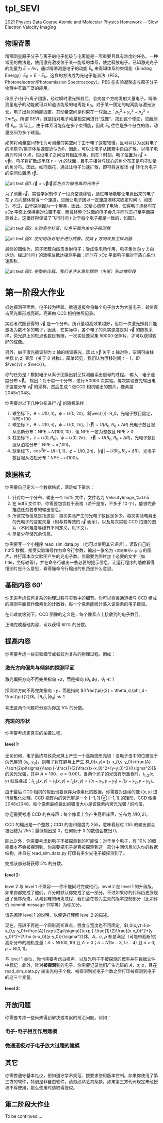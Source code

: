 # tpl_SEVI
2021 Physics Data Course Atomic and Molecular Physics Homework -- Slow Electron Velocity Imaging

## 物理背景
精细测量原子分子与离子的电子能级与电离能是一项重要且具有难度的任务。一种常见的做法是，使用激光激发位于某一能级的体系，使之释放电子。已知激光光子的能量为 $E = h\nu$，通过精确测量电子的动能 $E_k$ 来得知体系的束缚能（Binding Energy）$E_B = E - E_k$，这样的方法成为光电子能谱法（PES，Photonelectron/Photoemission Spectroscopy）。PES 在实验凝聚态与原子分子物理中有着广泛的应用。

冷原子/分子/离子团簇，经过瞬时激光照射后，会向各个方向发射大量电子。精确测量电子的动能就可以知道该能级的电离能 $E_B$。对于某一固定的电离能与激光波长，电子出射的动能固定，其动量空间是约束在一球面上：$p_x^2 + y_y^2 + p_z^2 = 2 m E_k$。所谓 SEVI，就是指对电子动量相空间进行“成像”，找到这个球面，进而测得 $E_k$。实际上，由于体系可能存在多个束缚能，因此 $E_k$ 往往是多个分立的值，动量空间为多个球面。

如何将动量空间转化为可测量的实空间？由于电子速度较慢，且可以认为发射电子的冷原子/离子体系速度近似为0，因此，可以让电子从团簇中自由扩散。以电子电离为时间 0 点，假设电子之间没有相互作用，则在 $t$ 时刻，电子位置为 $\vec{r}=\vec{v}t$，电子将扩散成半径 $r=vt$ 的球面，且电子相对与球心的角分布正是电子动量的角分布。因此，如同烟花，通过让电子匀速扩散，即可将速度场 $\vec{v}$ 转化为电子的空间位置场 $\vec{r}$。

![alt text](Figures/CMFrame.gif)
*图1. $\vec{r}=\vec{v}t$，蓝色点为被电离的光电子*


为了测量 $\vec{r}$，实验学家制作了一段真空漂移管，通过电场能够让电离出来的电子在 $y$
方向整体获得一个速度，进而让电子团以一定速度漂移来固定时间 $t$，如图2。不过，由于探测器为一个屏幕，因此，又精心调整了电场，使得电子漂移时在 $xOz$ 平面上保持相对位置不变，而最终整个球面的电子会几乎同时击打至平面探测器上。这很好得保证了飞行时间 $t$ 对于每个电子都是一致的，如图3。

![alt text](Figures/MVFrame.gif)
*图2. 实验室坐标系，红色平面为单电子探测器*

![alt text](Figures/IMFrame.gif)
*图3. 使用电场对电子进行成像，使其 $y$ 方向聚焦至探测器*

最终的图像为，原子团簇向四周发射电子；受成像电场作用，电子集体向 y 方向运动，经过时间 $t$ 的漂移后抵达探测平面；同时在 xOz 平面电子相对于质心系匀速膨胀。

![alt text](Figures/apparatus.png)
*图4. 完整的仪器。我们关注从激光脱附（电离）到成像阶段*
# 第一阶段大作业
抵达探测平面后，电子较为稀疏。微通道板会将每个电子放大为大量电子，最终轰击荧光屏形成亮斑。亮斑由 CCD 相机拍照记录。

实验者试图获得的 $\vec{v}$ 是一个分布，统计量越高效果越好，但每一次激光照射只能激发为数不多的电子，因此，在实际中，各个电子的真实速度是对 $\vec{v}$ 的随机采样，荧光屏上的斑点也数目有限，一次实验要采集 50000 张照片，才可以获得较好的成像。

另外，由于激光被调制为 $z$ 轴的线偏振光，因此 $\vec{v}$ 关于 z 轴对称，空间可由柱坐标 $(r,z)$ 表示（关于 $\theta$ 对称）。简单起见，我们认为漂移时间 $t=1$，即 $\vec{v} = $\vec{r}。

你的任务是：模拟电子从离子团簇出射至探测器读出信号的过程。
输入：电子速度分布 $\vec{v}$。
输出：对于每一个分布，进行 50000 次实验。每次实验首先输出电子速度分布 $\vec{v}$ 的采样，然后生成 1 张CCD 相机输出的照片，像素是 2048x2048。

你需要对以下几种分布进行 $\vec{r}$ 的随机采样：
 1. 球坐标下，$\theta$ ~ $U(0,\pi)$，$\phi$ ~ $U(0,2\pi)$，$|\vec{r}|=R_0，光电子数目固定，NPE=100
 2. 球坐标下，$\theta$ ~ $U(0,\pi)$，$\phi$ ~ $U(0,2\pi)$，$|\vec{r}|$ ~ $U(R_0,R_0 +\Delta R)$ 光电子数目服从高斯分布：NPE ~ $N(100,10)$，但 NPE 一定为整数且 NPE > 0
 3. 柱坐标下，$z$ ~ $U(0,R_0)$，$\phi$ ~ $U(0,2\pi)$，$|\vec{r}|$ ~ $U(R_0,R_0 +\Delta R)$，光电子数目服从泊松分布：NPE ~ $\pi(100)$。
 4. 球坐标下，$\cos^3\theta$ ~ $U(-1,1)$，$\phi$ ~ $U(0,2\pi)$，$|\vec{r}|$ ~ $U(R_0,R_0 +\Delta R)$，光电子数目服从泊松分布：NPE ~ $\pi(100)$。

## 数据格式

你需要自己定义一个数据格式，满足如下要求：

 1. 针对每一个分布，输出一个 hdf5 文件，文件名为 VelocityImage_%d.h5
 2. 在 hdf5 文件中，你需要包含若干表格（若干是指，不多于 10 个），能够完备描述任务要求的输出信息。
 3. 所谓完备信息是指这些：每次实验产生的光电子数目是多少，每次实验电离出的光电子的速度矢量（用与其等效的 $\vec{r}$ 表示），以及每次实验 CCD 拍摄的图片（不同难度等级有不同定义，见下文）。
 4. 尽量少存储冗余信息。

你需要写一个小程序 read_sim_data.py （也可以使用其它语言），读取自己的 hdf5 数据，接受实验编号作为命令行参数，输出一张名为 `<实验编号>.png` 的图片，并打印本次实验所产生的光电子数。你需要为图片加上必要的文字（如 title，坐标轴等），并在命令行输出一些必要的提示信息，让运行程序的助教看得懂图片是什么意思，看得懂命令行输出的东西是什么意思。
## 基础内容 60'
你无需考虑任何复杂的物理过程与实验中的细节。你可以将微通道板与 CCD 组成的探测平面视作像素化的计数器，每一个像素能统计落入该像素的电子数目。

在此难度级别下，CCD 图像的定义是，每个像素点上接收到的电子数目。

正确完成基础内容，可以获得 60% 的分数。

## 提高内容
你需要考虑一些实验细节或者较为复杂的物理过程。例如：

### 激光方向偏角与倾斜的探测平面

激光偏振方向不再完美指向 $+z$，而是指向 $(\theta_l,\phi_l)$，$\theta_l\ll 1$


探测法方向不再完美指向 $-y$，而是指向 $(\frac{\pi}{2} + \theta_d,\phi_d - \frac{\pi}{2})$，$|\theta_d|, |\phi_d| \ll 1$

考虑这两个问题将分别为你加 5% 的分数。

### 亮斑的形状

你需要考虑更真实的拍摄过程。

#### level 1:
无论如何，电子最终导致荧光屏上产生一个高斯圆形亮斑：设电子击中的位置位于荧光屏的 $(x_0,y_0)$，则电子将在屏幕上产生 $I_0(x,y)=I(x-x_0,y-y_0)=\frac{A}{\sqrt{2\pi\sigma}}\exp [-\frac{1}{2}\frac{(x-x_0)^2+(y-y_0)^2}{\sigma^2}]$ 的荧光光强，其中 $A=100$，$\sigma=0.001$。当两个光子的光斑有所重叠时，$I_{1,2}(x,y)$ 线性叠加：$I_{1,2}(x,y)=I_1(x,y)+I_2(x,y)=I(x-x_1,y-y_1)+I(x-x_2,y-y_2)$。

由于最后 CCD 相机的输出也要保存为像素化的数据，你需要对连续的像 $I(x,y)$ 进行离散化处理。CCD 视野内的荧光屏是一个 $[-1,1] \otimes [-1,1]$ 的矩形，CCD 像素 2048x2048，每个像素最终输出的强度大小是该像素内荧光光强 $I$ 的均值。

你还需要考虑 CCD 的白噪声：每个像素上会产生高斯噪声，分布为 $N(0,2)$。

CCD 的输出是一个整数；CCD 的饱和强度为 255，意味着超过 255 的输出都会被归结为 255；最低输出是 0，任何低于 0 的数值会被归 0。

除此之外，你需要考虑到电子不被探测到的可能性：对于单个电子，有 10% 的概率根本不会被探测到。你需要把电子是否被探测到这一部分中间信息加入你的数据结构，并且在 read_sim_data.py 打印有多少光电子被探测到了。

完成该部分将获得 5% 的分数。

#### level 2:

level 2 与 level 1 不兼容——你不能同时完成他们。level 2 是 level 1 的升级版。如果你都完成了他们，评分时默认你完成了这一部分，不过如果你的代码历史展现出了循序渐进，从易到难的研发过程，我们会在较为主观的版本控制部分（比如评价 commit message 书写等）为你加分。

请先阅读 level 1 的说明，以便更好理解 level 2 的描述。

现在，亮斑不再是一个圆形高斯斑点，强度与宽度也不再固定。$I_0(x,y)=I(x-x_0,y-y_0)=\frac{A}{\sqrt{2\pi\sigma}}\exp [-\frac{1}{2}\frac{(x-x_0)^2+(y-y_0)^2+2\rho (x-x_0)(y-y_0)}{\sigma^2}]$，$A$，$\sigma$, $\rho$ 都是满足（可能带截断的）高斯分布的随机变量：$A$ ~ $N(100,10)$ 且 $A>0$；$\sigma$ ~ $N(1e-3,1e-4)$ 且 $\sigma$ > 0; $\rho$ ~ $N(0,1)$。

与 level 1 类似，你也需要考虑白噪声，以及光电子不被探测的概率并在数据文件中标记；此外，针对**被探测**到的电子，你需要记录他们产生光斑的 $A$，$\sigma$, $\rho$，且在 read_sim_data.py 输出光电子个数、被探测到光电子个数之后打印被探测到电子的这三个变量。

#### level 3:

## 开放问题
你需要考虑一些尚未得到解决或考察的前沿问题。例如：

### 电子-电子相互作用建模

### 微通道板对于电子放大过程的建模

## 其它
你需要遵守基本礼仪，例如遵守学术规范、按要求使用版本控制。如果你使用了第三方的软件，特别是非自由软件，请务必熟悉其条款。如果第三方代码规定未经授权不得使用，那么使用时请取得授权。

## 第二阶段大作业

To be continued ...

